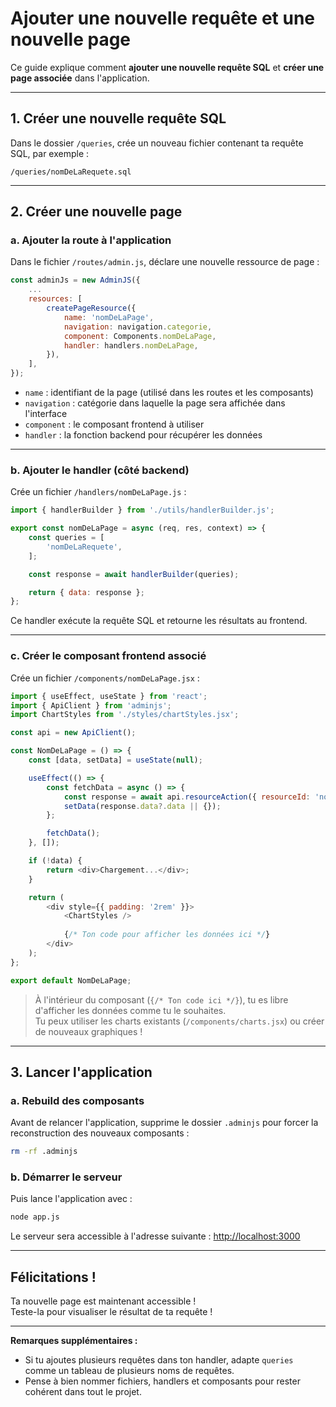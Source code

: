 # Ajouter une nouvelle requête et une nouvelle page

Ce guide explique comment **ajouter une nouvelle requête SQL** et **créer une page associée** dans l'application.

---

## 1. Créer une nouvelle requête SQL

Dans le dossier `/queries`, crée un nouveau fichier contenant ta requête SQL, par exemple :

```
/queries/nomDeLaRequete.sql
```

---

## 2. Créer une nouvelle page

### a. Ajouter la route à l'application

Dans le fichier `/routes/admin.js`, déclare une nouvelle ressource de page :

```javascript
const adminJs = new AdminJS({
    ...
    resources: [
        createPageResource({
            name: 'nomDeLaPage',
            navigation: navigation.categorie,
            component: Components.nomDeLaPage,
            handler: handlers.nomDeLaPage,
        }),
    ],
});
```
- `name` : identifiant de la page (utilisé dans les routes et les composants)
- `navigation` : catégorie dans laquelle la page sera affichée dans l'interface
- `component` : le composant frontend à utiliser
- `handler` : la fonction backend pour récupérer les données

---

### b. Ajouter le handler (côté backend)

Crée un fichier `/handlers/nomDeLaPage.js` :

```javascript
import { handlerBuilder } from './utils/handlerBuilder.js';

export const nomDeLaPage = async (req, res, context) => {
    const queries = [
        'nomDeLaRequete',
    ];

    const response = await handlerBuilder(queries);

    return { data: response };
};
```

Ce handler exécute la requête SQL et retourne les résultats au frontend.

---

### c. Créer le composant frontend associé

Crée un fichier `/components/nomDeLaPage.jsx` :

```javascript
import { useEffect, useState } from 'react';
import { ApiClient } from 'adminjs';
import ChartStyles from './styles/chartStyles.jsx';

const api = new ApiClient();

const NomDeLaPage = () => {
    const [data, setData] = useState(null);

    useEffect(() => {
        const fetchData = async () => {
            const response = await api.resourceAction({ resourceId: 'nomDeLaPage', actionName: 'list' });
            setData(response.data?.data || {});
        };

        fetchData();
    }, []);

    if (!data) {
        return <div>Chargement...</div>;
    }

    return (
        <div style={{ padding: '2rem' }}>
            <ChartStyles />
            
            {/* Ton code pour afficher les données ici */}
        </div>
    );
};

export default NomDeLaPage;
```

> À l'intérieur du composant (`{/* Ton code ici */}`), tu es libre d'afficher les données comme tu le souhaites.  
> Tu peux utiliser les charts existants (`/components/charts.jsx`) ou créer de nouveaux graphiques !

---

## 3. Lancer l'application

### a. Rebuild des composants

Avant de relancer l'application, supprime le dossier `.adminjs` pour forcer la reconstruction des nouveaux composants :

```bash
rm -rf .adminjs
```

### b. Démarrer le serveur

Puis lance l'application avec :

```bash
node app.js
```

Le serveur sera accessible à l'adresse suivante : [http://localhost:3000](http://localhost:3000)

---

## Félicitations !

Ta nouvelle page est maintenant accessible !  
Teste-la pour visualiser le résultat de ta requête !

---

**Remarques supplémentaires :**
- Si tu ajoutes plusieurs requêtes dans ton handler, adapte `queries` comme un tableau de plusieurs noms de requêtes.
- Pense à bien nommer fichiers, handlers et composants pour rester cohérent dans tout le projet.
